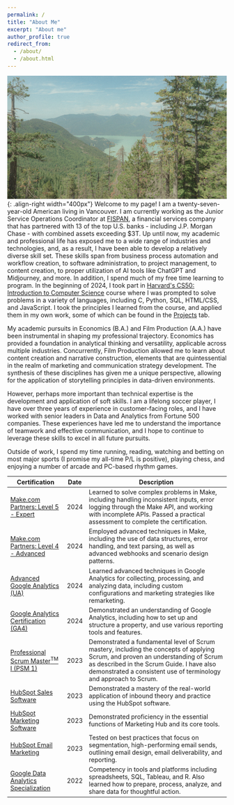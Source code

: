 ```yaml
---
permalink: /
title: "About Me"
excerpt: "About me"
author_profile: true
redirect_from:
  - /about/
  - /about.html
---
```


![Squamish, British Columbia](/images/Squamish.jpg){: .align-right width="400px"}
Welcome to my page! I am a twenty-seven-year-old American living in Vancouver. I am currently working as the Junior Service Operations Coordinator at [FISPAN](https://fispan.com), a financial services company that has partnered with 13 of the top U.S. banks - including J.P. Morgan Chase - with combined assets exceeding $3T. Up until now, my academic and professional life has exposed me to a wide range of industries and technologies, and, as a result, I have been able to develop a relatively diverse skill set. These skills span from business process automation and workflow creation, to software administration, to project management, to content creation, to proper utilization of AI tools like ChatGPT and Midjourney, and more. In addition, I spend much of my free time learning to program. In the beginning of 2024, I took part in [Harvard's CS50: Introduction to Computer Science](https://pll.harvard.edu/course/cs50-introduction-computer-science) course where I was prompted to solve problems in a variety of languages, including C, Python, SQL, HTML/CSS, and JavaScript. I took the principles I learned from the course, and applied them in my own work, some of which can be found in the [Projects](https://ddugan23.github.io/projects/) tab.

My academic pursuits in Economics (B.A.) and Film Production (A.A.) have been instrumental in shaping my professional trajectory. Economics has provided a foundation in analytical thinking and versatility, applicable across multiple industries. Concurrently, Film Production allowed me to learn about content creation and narrative construction, elements that are quintessential in the realm of marketing and communication strategy development. The synthesis of these disciplines has given me a unique perspective, allowing for the application of storytelling principles in data-driven environments.

However, perhaps more important than technical expertise is the development and application of soft skills. I am a lifelong soccer player, I have over three years of experience in customer-facing roles, and I have worked with senior leaders in Data and Analytics from Fortune 500 companies. These experiences have led me to understand the importance of teamwork and effective communication, and I hope to continue to leverage these skills to excel in all future pursuits.

Outside of work, I spend my time running, reading, watching and betting on most major sports (I promise my all-time P/L is positive), playing chess, and enjoying a number of arcade and PC-based rhythm games.

| Certification | Date | Description |
|---|---|---|
| [Make.com Partners: Level 5 - Expert](https://partnertraining.make.com/certificates/mfqnjngxso) | 2024 | Learned to solve complex problems in Make, including handling inconsistent inputs, error logging through the Make API, and working with incomplete APIs. Passed a practical assessment to complete the certification. |
| [Make.com Partners: Level 4 - Advanced](https://partnertraining.make.com/certificates/gpvmjxoovm) | 2024 | Employed advanced techniques in Make, including the use of data structures, error handling, and text parsing, as well as advanced webhooks and scenario design patterns. |
| [Advanced Google Analytics (UA)](https://analytics.google.com/analytics/academy/certificate/zYjlvw4PQp2nbJNC9WE8SQ) | 2024 | Learned advanced techniques in Google Analytics for collecting, processing, and analyzing data, including custom configurations and marketing strategies like remarketing. |
| [Google Analytics Certification (GA4)](https://skillshop.credential.net/329477a9-af67-4ca6-825a-98a4536c3df8) | 2024 | Demonstrated an understanding of Google Analytics, including how to set up and structure a property, and use various reporting tools and features. |
| [Professional Scrum Master<sup>TM</sup> I (PSM 1)](https://www.credly.com/badges/417e92f4-900b-4232-aad7-5efe204458d0/linked_in_profile) | 2023 | Demonstrated a fundamental level of Scrum mastery, including the concepts of applying Scrum, and proven an understanding of Scrum as described in the Scrum Guide. I have also demonstrated a consistent use of terminology and approach to Scrum. |
| [HubSpot Sales Software](https://app.hubspot.com/academy/achievements/32l0scv4/en/1/david-dugan/hubspot-sales-software) | 2023 | Demonstrated a mastery of the real-world application of inbound theory and practice using the HubSpot software. |
| [HubSpot Marketing Software](https://app.hubspot.com/academy/achievements/xrcss8jf/en/1/david-dugan/hubspot-marketing-software) | 2023 | Demonstrated proficiency in the essential functions of Marketing Hub and its core tools. |
| [HubSpot Email Marketing](https://app.hubspot.com/academy/achievements/kl4m66ms/en/1/david-dugan/email-marketing) | 2023 | Tested on best practices that focus on segmentation, high-performing email sends, outlining email design, email deliverability, and reporting. |
| [Google Data Analytics Specialization](https://www.coursera.org/account/accomplishments/specialization/certificate/ZBC43V6S5GKM) | 2022 | Competency in tools and platforms including spreadsheets, SQL, Tableau, and R. Also learned how to prepare, process, analyze, and share data for thoughtful action. |

